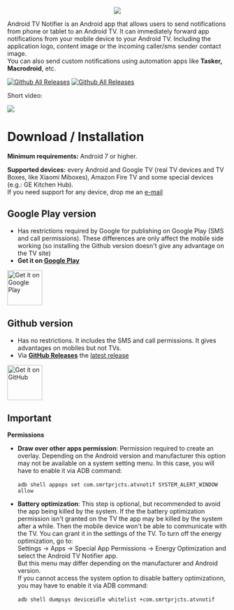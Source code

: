 <p align="center">
<img src="https://i.ibb.co/jGdMhct/ic-banner.png">
</p>

Android TV Notifier is an Android app that allows users to send notifications from phone or tablet to an Android TV.
It can immediately forward app notifications from your mobile device to your Android TV. Including the application logo, content image or the incoming caller/sms sender contact image.<br>
You can also send custom notifications using automation apps like **Tasker, Macrodroid**, etc.

[![Github All Releases](https://img.shields.io/github/v/release/smrtprjcts/atvnotif?label=Release&logo=github&display_name=release)]()
[![Github All Releases](https://img.shields.io/github/downloads/smrtprjcts/atvnotif/total.svg?label=APK%20Downloads&logo=github)]()

Short video:

[![](https://markdown-videos-api.jorgenkh.no/youtube/Y2tLMjrjYHU)](https://youtu.be/Y2tLMjrjYHU)


# Download / Installation

**Minimum requirements:** Android 7 or higher.<br>

**Supported devices:** every Android and Google TV (real TV devices and TV Boxes, like Xiaomi Miboxes), Amazon Fire TV and some special devices (e.g.: GE Kitchen Hub).<br> If you need support for any device, drop me an [e-mail](mailto:smrtprjcts+atvnotif@gmail.com)

## Google Play version
* Has restrictions required by Google for publishing on Google Play (SMS and call permissions). These differences are only affect the mobile side working (so installing the Github version doesn't give any advantage on the TV site)
* **Get it on [Google Play](https://play.google.com/store/apps/details?id=com.smrtprjcts.atvnotif)**

[<img src="https://play.google.com/intl/en_us/badges/images/generic/en_badge_web_generic.png" alt="Get it on Google Play" height="80">](https://play.google.com/store/apps/details?id=com.smrtprjcts.atvnotif)

## Github version
* Has no restrictions. It includes the SMS and call permissions. It gives advantages on mobiles but not TVs.
* Via **[GitHub Releases](https://github.com/smrtprjcts/atvnotif/releases)** the [latest release](https://github.com/smrtprjcts/atvnotif/releases/latest/download/ATVNotifier-github-release.apk)

[<img src="https://raw.githubusercontent.com/ismartcoding/plain-app/main/assets/get-it-on-github.png" alt="Get it on GitHub" height="80">](https://github.com/smrtprjcts/atvnotif/releases)

## Important 
**Permissions**
* **Draw over other apps permission**: Permission required to create an overlay. Depending on the Android version and manufacturer this option may not be available on a system setting menu. In this case, you will have to enable it via ADB command:\
\
``adb shell appops set com.smrtprjcts.atvnotif SYSTEM_ALERT_WINDOW allow``

* **Battery optimization**: This step is optional, but recommended to avoid the app being killed by the system. If the the battery optimization permission isn't granted on the TV the app may be killed  by the system after a while. Then the mobile device won't be able to communicate with the TV. You can grant it in the settings of the TV. To turn off the energy optimization, go to:\
Settings -> Apps -> Special App Permissions -> Energy Optimization and select the Android TV Notifier app.\
But this menu may differ depending on the manufacturer and Android version.<br>
If you cannot access the system option to disable battery optimizationn, you may have to enable it via ADB command:\
\
``adb shell dumpsys deviceidle whitelist +com.smrtprjcts.atvnotif``
